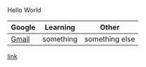 Hello World

| Google | Learning | Other |
| --- | --- | --- |
| [Gmail](https://mail.google.com/mail/u/0/?tab=rm&ogbl#inbox) | something | something else| 



[link](test.md)
